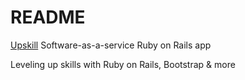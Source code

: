 # README

[Upskill](http://upskillcourses.com) Software-as-a-service Ruby on Rails app

Leveling up skills with Ruby on Rails, Bootstrap & more